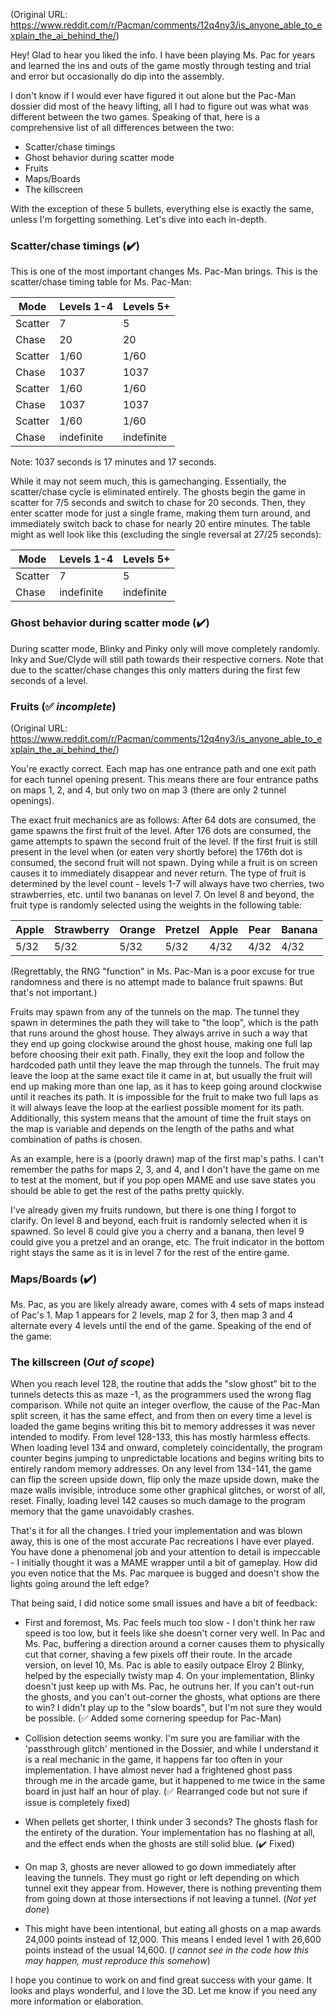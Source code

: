 (Original URL: https://www.reddit.com/r/Pacman/comments/12q4ny3/is_anyone_able_to_explain_the_ai_behind_the/)

Hey! Glad to hear you liked the info. I have been playing Ms. Pac for years and learned the ins and outs of the game mostly through testing and trial and error
but occasionally do dip into the assembly. 

I don't know if I would ever have figured it out alone but the Pac-Man dossier did most of the heavy lifting, all I had to figure out was what was different 
between the two games. Speaking of that, here is a comprehensive list of all differences between the two:

- Scatter/chase timings
- Ghost behavior during scatter mode
- Fruits
- Maps/Boards
- The killscreen

With the exception of these 5 bullets, everything else is exactly the same, unless I'm forgetting something. Let's dive into each in-depth.

### Scatter/chase timings (:heavy_check_mark:)
This is one of the most important changes Ms. Pac-Man brings. This is the scatter/chase timing table for Ms. Pac-Man:

Mode      | Levels 1-4 | Levels 5+
----      | ---------- | ---------
Scatter	  | 7	         | 5
Chase	    | 20         | 20
Scatter	  | 1/60	     | 1/60
Chase	    | 1037	     | 1037
Scatter	  | 1/60	     | 1/60
Chase	    | 1037	     | 1037
Scatter	  | 1/60	     | 1/60
Chase	    | indefinite| indefinite

Note: 1037 seconds is 17 minutes and 17 seconds.

While it may not seem much, this is gamechanging. Essentially, the scatter/chase cycle is eliminated entirely. The ghosts begin the game in scatter for 7/5 seconds and switch to chase for 20 seconds. Then, they enter scatter mode for just a single frame, making them turn around, and immediately switch back to chase for nearly 20 entire minutes. The table might as well look like this (excluding the single reversal at 27/25 seconds):

Mode      | Levels 1-4 | Levels 5+
----      | ---------- | ---------
Scatter	  | 7	         | 5
Chase	    | indefinite |indefinite

### Ghost behavior during scatter mode (:heavy_check_mark:)
During scatter mode, Blinky and Pinky only will move completely randomly. Inky and Sue/Clyde will still path towards their respective corners. Note that due to the scatter/chase changes this only matters during the first few seconds of a level.

### Fruits (:white_check_mark: *incomplete*)

(Original URL: https://www.reddit.com/r/Pacman/comments/12q4ny3/is_anyone_able_to_explain_the_ai_behind_the/)

You're exactly correct. Each map has one entrance path and one exit path for each tunnel opening present. 
This means there are four entrance paths on maps 1, 2, and 4, but only two on map 3 (there are only 2 tunnel openings).

The exact fruit mechanics are as follows: After 64 dots are consumed, the game spawns the first fruit of the level. 
After 176 dots are consumed, the game attempts to spawn the second fruit of the level. 
If the first fruit is still present in the level when (or eaten very shortly before) the 176th dot is consumed, 
the second fruit will not spawn. Dying while a fruit is on screen causes it to immediately disappear and never return.
The type of fruit is determined by the level count - levels 1-7 will always have two cherries, two strawberries, etc. 
until two bananas on level 7. 
On level 8 and beyond, the fruit type is randomly selected using the weights in the following table:

Apple|Strawberry|Orange|Pretzel|Apple|Pear|Banana
-----|----------|------|-------|-----|----|------
5/32 |5/32      |5/32	 |5/32   |4/32 |4/32|4/32

(Regrettably, the RNG "function" in Ms. Pac-Man is a poor excuse for true randomness and there is no attempt made to balance fruit spawns. But that's not important.)

Fruits may spawn from any of the tunnels on the map. The tunnel they spawn in determines the path they will take 
to "the loop", which is the path that runs around the ghost house. They always arrive in such a way that they end up 
going clockwise around the ghost house, making one full lap before choosing their exit path. Finally, they exit the loop
 and follow the hardcoded path until they leave the map through the tunnels. The fruit may leave the loop at the same 
 exact tile it came in at, but usually the fruit will end up making more than one lap, as it has to keep going around 
 clockwise until it reaches its path. It is impossible for the fruit to make two full laps as it will always leave the 
 loop at the earliest possible moment for its path. Additionally, this system means that the amount of time the fruit 
 stays on the map is variable and depends on the length of the paths and what combination of paths is chosen.

As an example, here is a (poorly drawn) map of the first map's paths. I can't remember the paths for maps 2, 3, and 4, 
and I don't have the game on me to test at the moment, but if you pop open MAME and use save states you should be able 
to get the rest of the paths pretty quickly.

I've already given my fruits rundown, but there is one thing I forgot to clarify. On level 8 and beyond, each fruit is randomly selected when it is spawned. So level 8 could give you a cherry and a banana, then level 9 could give you a pretzel and an orange, etc. The fruit indicator in the bottom right stays the same as it is in level 7 for the rest of the entire game.

### Maps/Boards (:heavy_check_mark:)
Ms. Pac, as you are likely already aware, comes with 4 sets of maps instead of Pac's 1. Map 1 appears for 2 levels, map 2 for 3, then map 3 and 4 alternate every 4 levels until the end of the game. Speaking of the end of the game:

### The killscreen (*Out of scope*)
When you reach level 128, the routine that adds the "slow ghost" bit to the tunnels detects this as maze -1, as the programmers used the wrong flag comparison. While not quite an integer overflow, the cause of the Pac-Man split screen, it has the same effect, and from then on every time a level is loaded the game begins writing this bit to memory addresses it was never intended to modify. From level 128-133, this has mostly harmless effects. When loading level 134 and onward, completely coincidentally, the program counter begins jumping to unpredictable locations and begins writing bits to entirely random memory addresses. On any level from 134-141, the game can flip the screen upside down, flip only the maze upside down, make the maze walls invisible, introduce some other graphical glitches, or worst of all, reset. Finally, loading level 142 causes so much damage to the program memory that the game unavoidably crashes.

That's it for all the changes. I tried your implementation and was blown away, this is one of the most accurate Pac recreations I have ever played. You have done a phenomenal job and your attention to detail is impeccable - I initially thought it was a MAME wrapper until a bit of gameplay. How did you even notice that the Ms. Pac marquee is bugged and doesn't show the lights going around the left edge?

That being said, I did notice some small issues and have a bit of feedback:

- First and foremost, Ms. Pac feels much too slow - I don't think her raw speed is too low, but it feels like she doesn't corner very well. In Pac and Ms. Pac, buffering a direction around a corner causes them to physically cut that corner, shaving a few pixels off their route. In the arcade version, on level 10, Ms. Pac is able to easily outpace Elroy 2 Blinky, helped by the especially twisty map 4. On your implementation, Blinky doesn't just keep up with Ms. Pac, he outruns her. If you can't out-run the ghosts, and you can't out-corner the ghosts, what options are there to win? I didn't play up to the "slow boards", but I'm not sure they would be possible. (:white_check_mark: Added some cornering speedup for Pac-Man)

- Collision detection seems wonky. I'm sure you are familiar with the 'passthrough glitch' mentioned in the Dossier, and while I understand it is a real mechanic in the game, it happens far too often in your implementation. I have almost never had a frightened ghost pass through me in the arcade game, but it happened to me twice in the same board in just half an hour of play. (:white_check_mark: Rearranged code but not sure if issue is completely fixed)

- When pellets get shorter, I think under 3 seconds? The ghosts flash for the entirety of the duration. Your implementation has no flashing at all, and the effect ends when the ghosts are still solid blue. (:heavy_check_mark: Fixed)

- On map 3, ghosts are never allowed to go down immediately after leaving the tunnels. They must go right or left depending on which tunnel exit they appear from. However, there is nothing preventing them from going down at those intersections if not leaving a tunnel. (*Not yet done*)

- This might have been intentional, but eating all ghosts on a map awards 24,000 points instead of 12,000. This means I ended level 1 with 26,600 points instead of the usual 14,600. (*I cannot see in the code how this may happen, must reproduce this somehow*)

I hope you continue to work on and find great success with your game. It looks and plays wonderful, and I love the 3D. Let me know if you need any more information or elaboration.
